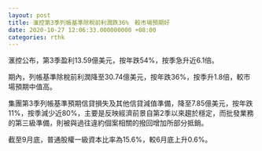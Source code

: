 ```yaml
---
layout: post
title: 滙控第3季列帳基準除稅前利潤跌36%　較市場預期好
date: 2020-10-27 12:06:33.000000000 +08:00
categories: rthk
---
```


滙控公布，第3季盈利13.59億美元，按年跌54%，按季急升近6.1倍。

期內，列帳基準除稅前利潤降至30.74億美元，按年跌36%，按季升1.8倍，較市場預期中值高。

集團第3季列帳基準預期信貸損失及其他信貸減值準備，降至7.85億美元，按年跌11%，按季減少近80%，主要是反映經濟前景自第2季以來趨於穩定，而批發業務的第三級準備，則被與過往違約個案相關的撥回增加所部分抵銷。

截至9月底，普通股權一級資本比率為15.6%，較6月底上升0.6%。

